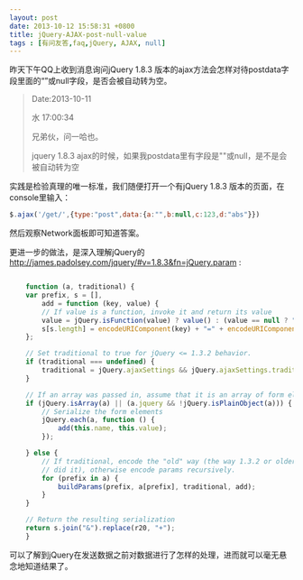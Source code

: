 ```yaml
---
layout: post
date: 2013-10-12 15:58:31 +0800
title: jQuery-AJAX-post-null-value
tags : [有问友答,faq,jQuery, AJAX, null]
---
```

昨天下午QQ上收到消息询问jQuery 1.8.3 版本的ajax方法会怎样对待postdata字段里面的“”或null字段，是否会被自动转为空。

> Date:2013-10-11
> 
> 水  17:00:34
> 
> 兄弟伙，问一哈也。
> 
> jquery 1.8.3 ajax的时候，如果我postdata里有字段是""或null，是不是会被自动转为空

实践是检验真理的唯一标准，我们随便打开一个有jQuery 1.8.3 版本的页面，在console里输入：

```js
$.ajax('/get/',{type:"post",data:{a:"",b:null,c:123,d:"abs"}})
```

然后观察Network面板即可知道答案。

更进一步的做法，是深入理解jQuery的 http://james.padolsey.com/jquery/#v=1.8.3&fn=jQuery.param :

```js

	function (a, traditional) {
    var prefix, s = [],
        add = function (key, value) {
        // If value is a function, invoke it and return its value
        value = jQuery.isFunction(value) ? value() : (value == null ? "" : value);
        s[s.length] = encodeURIComponent(key) + "=" + encodeURIComponent(value);
    };

    // Set traditional to true for jQuery <= 1.3.2 behavior.
    if (traditional === undefined) {
        traditional = jQuery.ajaxSettings && jQuery.ajaxSettings.traditional;
    }

    // If an array was passed in, assume that it is an array of form elements.
    if (jQuery.isArray(a) || (a.jquery && !jQuery.isPlainObject(a))) {
        // Serialize the form elements
        jQuery.each(a, function () {
            add(this.name, this.value);
        });

    } else {
        // If traditional, encode the "old" way (the way 1.3.2 or older
        // did it), otherwise encode params recursively.
        for (prefix in a) {
            buildParams(prefix, a[prefix], traditional, add);
        }
    }

    // Return the resulting serialization
    return s.join("&").replace(r20, "+");
	}

```

可以了解到jQuery在发送数据之前对数据进行了怎样的处理，进而就可以毫无悬念地知道结果了。